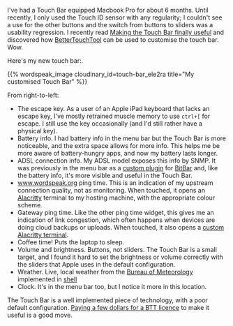 <!--
.. title: Making the Touch Bar useful
.. slug: making-the-touch-bar-useful
.. date: 2018-05-12 06:58:50 UTC+10:00
.. tags: Technology
.. category: 
.. link: 
.. description: 
.. spellcheck_exceptions: BetterTouchTool,BTT,ADSL,SNMP,BitBar,ctrl,Alacritty,Macbook,www
.. type: text
-->

I've had a Touch Bar equipped Macbook Pro for about 6 months. Until recently, I only used the Touch ID sensor with any regularity; I couldn't see a use for the other buttons and the switch from buttons to sliders was a usability regression. I recently read [Making the Touch Bar finally useful](http://vas3k.com/blog/touchbar/) and discovered how [BetterTouchTool](https://folivora.ai/) can be used to customise the touch bar. Wow.

Here's my new touch bar:.

{{% wordspeak_image cloudinary_id=touch-bar_ele2ra title="My customised Touch Bar" %}}

From right-to-left:

* The escape key. As a user of an Apple iPad keyboard that lacks an escape key, I've mostly retrained muscle memory to use `ctrl+[` for escape. I still use the key occasionally (and I'd still rather have a physical key).
* Battery info. I had battery info in the menu bar but the Touch Bar is more noticeable, and the extra space allows for more info. This helps me be more aware of battery-hungry apps, and now my battery lasts longer.
* ADSL connection info. My ADSL model exposes this info by SNMP. It was previously in the menu bar as a [custom plugin](https://github.com/edwinsteele/bitbar-plugins/blob/13752ceb419d07bf7b6cf1f32d709ba06f7b4a10/Network/wan_status.10m.sh) for [BitBar](https://getbitbar.com/) and, like the battery info, it's more visible and useful in the Touch Bar.
* www.wordspeak.org ping time. This is an indication of my upstream connection quality, not as monitoring. When touched, it opens an [Alacritty](https://github.com/jwilm/alacritty) terminal to my hosting machine, with the appropriate colour scheme.
* Gateway ping time. Like the other ping time widget, this gives me an indication of link congestion, which often happens when devices are doing cloud backups or uploads. When touched, it also opens a [custom Alacritty terminal](https://github.com/edwinsteele/dotfiles/blob/master/alacritty-gateway.yml).
* Coffee time! Puts the laptop to sleep.
* Volume and brightness. Buttons, not sliders. The Touch Bar is a small target, and I found it hard to set the brightness or volume correctly with the sliders that Apple uses in the default configuration.
* Weather. Live, local weather from the [Bureau of Meteorology](https://www.bom.gov.au) implemented in [shell](https://github.com/edwinsteele/dotfiles/blob/master/btt-weather.sh)
* Clock. It's in the menu bar too, but I notice it more in this location.


The Touch Bar is a well implemented piece of technology, with a poor default configuration. [Paying a few dollars for a BTT licence](https://www.folivora.ai/buy) to make it useful is a good move.
